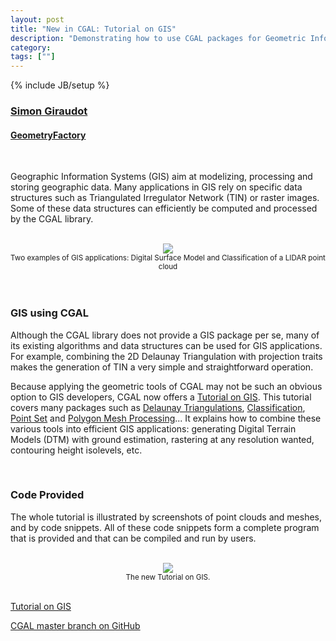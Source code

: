 ```yaml
---
layout: post
title: "New in CGAL: Tutorial on GIS"
description: "Demonstrating how to use CGAL packages for Geometric Information System applications"
category:
tags: [""]
---
```

{% include JB/setup %}

<h3><a href="https://github.com/sgiraudot">Simon Giraudot</a></h3>
<h4><a href="https://geometryfactory.com/">GeometryFactory</a></h4>

<br>

<p>Geographic Information Systems (GIS) aim at modelizing, processing and storing geographic data. Many applications in GIS rely on specific data structures such as Triangulated Irregulator Network (TIN) or raster images. Some of these data structures can efficiently be computed and processed by the CGAL library.</p>

<br>
<div style="text-align:center;">
  <a href="../../../../images/gis_tuto.jpg"><img src="../../../../images/gis_tuto.jpg" style="max-width:100%"/></a><br>
  <small>Two examples of GIS applications: Digital Surface Model and Classification of a LIDAR point cloud</small>
</div>
<br>

<br>
<h3>GIS using CGAL</h3>

<p>Although the CGAL library does not provide a GIS package per se, many of its existing algorithms and data structures can be used for GIS applications. For example, combining the 2D Delaunay Triangulation with projection traits makes the generation of TIN a very simple and straightforward operation.<p>

<p>Because applying the geometric tools of CGAL may not be such an obvious option to GIS developers, CGAL now offers a <a href="">Tutorial on GIS</a>. This tutorial covers many packages such as <a href="https://doc.cgal.org/latest/Triangulation_2/index.html#Chapter_2D_Triangulations">Delaunay Triangulations</a>, <a href="https://doc.cgal.org/latest/Classification/index.html#Chapter_Classification">Classification</a>, <a href="https://doc.cgal.org/latest/Point_set_processing_3/index.html#Chapter_Point_Set_Processing">Point Set</a> and <a href="https://doc.cgal.org/latest/Polygon_mesh_processing/index.html#Chapter_PolygonMeshProcessing">Polygon Mesh Processing</a>... It explains how to combine these various tools into efficient GIS applications: generating Digital Terrain Models (DTM) with ground estimation, rastering at any resolution wanted, contouring height isolevels, etc.</p>

<br>
<h3>Code Provided</h3>

<p>The whole tutorial is illustrated by screenshots of point clouds and meshes, and by code snippets. All of these code snippets form a complete program that is provided and that can be compiled and run by users.</p>

<br>
<div style="text-align:center;">
  <a href="https://cgal.geometryfactory.com/CGAL/doc/master/Manual/tuto_gis.html"><img src="../../../../images/gis_tutorial.png" style="max-width:50%"/></a><br>
  <small>The new Tutorial on GIS.</small>
</div>
<br>

<i class="glyphicon glyphicon-book"></i>
<a href="https://cgal.geometryfactory.com/CGAL/doc/master/Manual/tuto_gis.html">Tutorial on GIS</a> <br>

<i class="glyphicon glyphicon-download"></i>
<a href="https://github.com/CGAL/cgal/tree/master">CGAL master branch on GitHub</a>
